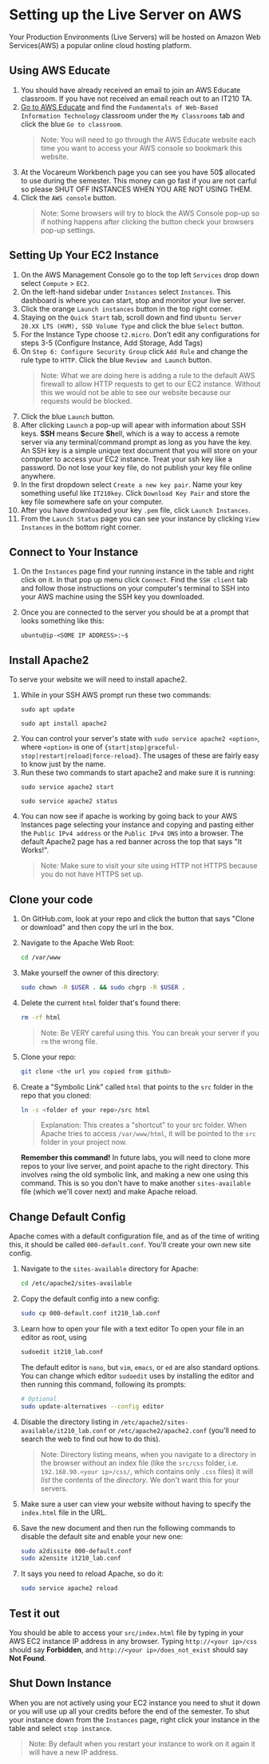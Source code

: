 # Setting up the Live Server on AWS
Your Production Environments (Live Servers) will be hosted on Amazon Web Services(AWS) a popular online cloud hosting platform. 

## Using AWS Educate
1. You should have already received an email to join an AWS Educate classroom. If you have not received an email reach out to an IT210 TA. 
1. [Go to AWS Educate](https://www.awseducate.com) and find the `Fundamentals of Web-Based Information Technology` classroom under the `My Classrooms` tab and click the blue `Go to classroom`.
    > Note: You will need to go through the AWS Educate website each time you want to access your AWS console so bookmark this website. 
1. At the Vocareum Workbench page you can see you have 50$ allocated to use during the semester. This money can go fast if you are not carful so please SHUT OFF INSTANCES WHEN YOU ARE NOT USING THEM.
1. Click the `AWS console` button.
    > Note: Some browsers will try to block the AWS Console pop-up so if nothing happens after clicking the button check your browsers pop-up settings.

## Setting Up Your EC2 Instance
1. On the AWS Management Console go to the top left `Services` drop down select `Compute` > `EC2`.
1. On the left-hand sidebar under `Instances` select `Instances`. This dashboard is where you can start, stop and monitor your live server. 
1. Click the orange `Launch instances` button in the top right corner. 
1. Staying on the `Quick Start` tab, scroll down and find `Ubuntu Server 20.XX LTS (HVM), SSD Volume Type` and click the blue `Select` button.
1. For the Instance Type choose `t2.micro`. Don't edit any configurations for steps 3-5 (Configure Instance, Add Storage, Add Tags)
1. On `Step 6: Configure Security Group` click `Add Rule` and change the rule type to `HTTP`. Click the blue `Review and Launch` button.
    > Note: What we are doing here is adding a rule to the default AWS firewall to allow HTTP requests to get to our EC2 instance. Without this we would not be able to see our website because our requests would be blocked.  
1. Click the blue `Launch` button.
1. After clicking `Launch` a pop-up will apear with information about SSH keys. **SSH** means **S**ecure **Sh**ell, which is a way to access a remote server via any terminal/command prompt as long as you have the key. An SSH key is a simple unique text document that you will store on your computer to access your EC2 instance. Treat your ssh key like a password. Do not lose your key file, do not publish your key file online anywhere. 
1. In the first dropdown select `Create a new key pair`. Name your key something useful like `IT210key`. Click `Download Key Pair` and store the key file somewhere safe on your computer. 
1. After you have downloaded your key `.pem` file, click `Launch Instances`.
1. From the `Launch Status` page you can see your instance by clicking `View Instances` in the bottom right corner. 

## Connect to Your Instance
1. On the `Instances` page find your running instance in the table and right click on it. In that pop up menu click `Connect`. Find the `SSH client` tab and follow those instructions on your computer's terminal to SSH into your AWS machine using the SSH key you downloaded.
1. Once you are connected to the server you should be at a prompt that looks something like this:

    ```
    ubuntu@ip-<SOME IP ADDRESS>:~$ 
    ```
## Install Apache2
To serve your website we will need to install apache2.
1. While in your SSH AWS prompt run these two commands:
    ```
    sudo apt update
    ```
    ```
    sudo apt install apache2
    ```
1. You can control your server's state with `sudo service apache2 <option>`, where `<option>` is one of `{start|stop|graceful-stop|restart|reload|force-reload}`. The usages of these are fairly easy to know just by the name.
1. Run these two commands to start apache2 and make sure it is running:
    ```
    sudo service apache2 start
    ```
    ```
    sudo service apache2 status
    ```
1. You can now see if apache is working by going back to your AWS Instances page selecting your instance and copying and pasting either the `Public IPv4 address` or the `Public IPv4 DNS` into a browser. The default Apache2 page has a red banner across the top that says "It Works!". 
    > Note: Make sure to visit your site using HTTP not HTTPS because you do not have HTTPS set up.

## Clone your code

1. On GitHub.com, look at your repo and click the button that says "Clone or download" and then copy the url in the box.

1. Navigate to the Apache Web Root:

    ```sh
    cd /var/www
    ```
    
1. Make yourself the owner of this directory:

    ```sh
    sudo chown -R $USER . && sudo chgrp -R $USER .
    ```

1. Delete the current `html` folder that's found there:

    ```sh
    rm -rf html
    ```
    > Note: Be VERY careful using this. You can break your server if you `rm` the wrong file.

1. Clone your repo:

    ```sh
    git clone <the url you copied from github>
    ```

1. Create a "Symbolic Link" called `html` that points to the `src` folder in the repo that you cloned:

    ```sh
    ln -s <folder of your repo>/src html
    ```

    > Explanation: This creates a "shortcut" to your src folder. When Apache tries to access `/var/www/html`, it will be
    pointed to the `src` folder in your project now.

    __Remember this command!__ In future labs, you will need to clone more repos to your live server, and point apache to the
    right directory. This involves `rm`ing the old symbolic link, and making a new one using this command. This is so you
    don't have to make another `sites-available` file (which we'll cover next) and make Apache reload.
    
## Change Default Config

Apache comes with a default configuration file, and as of the time of writing this, it should be called `000-default.conf`.
You'll create your own new site config.

1. Navigate to the `sites-available` directory for Apache:

    ```sh
    cd /etc/apache2/sites-available
    ```

1. Copy the default config into a new config:

    ```sh
    sudo cp 000-default.conf it210_lab.conf
    ```

1. Learn how to open your file with a text editor
    To open your file in an editor as root, using
    ```sh
    sudoedit it210_lab.conf
    ```
    The default editor is `nano`, but `vim`, `emacs`, or `ed` are also standard options. You can change which editor `sudoedit` uses by installing the editor and then running this command, following its prompts:
    ```sh
    # Optional
    sudo update-alternatives --config editor
    ```

1. Disable the directory listing in `/etc/apache2/sites-available/it210_lab.conf` or `/etc/apache2/apache2.conf` (you'll need to search the web to find out how to do this).

    > Note: Directory listing means, when you navigate to a directory in the browser without an index file
    (like the `src/css` folder, i.e. `192.168.90.<your ip>/css/`, which contains only `.css` files) it will _list_ the
    contents of the _directory_. We don't want this for your servers.

1. Make sure a user can view your website without having to specify the `index.html` file in the URL.

1. Save the new document and then run the following commands to disable the default site and enable your new one:

    ```sh
    sudo a2dissite 000-default.conf
    sudo a2ensite it210_lab.conf
    ```

1. It says you need to reload Apache, so do it:

    ```sh
    sudo service apache2 reload
    ```
## Test it out

You should be able to access your `src/index.html` file by typing in your AWS EC2 instance IP address in any browser. Typing `http://<your ip>/css` should say **Forbidden**, and `http://<your ip>/does_not_exist`
should say **Not Found**.

## Shut Down Instance
When you are not actively using your EC2 instance you need to shut it down or you will use up all your credits before the end of the semester. 
To shut your instance down from the `Instances` page, right click your instance in the table and select `stop instance`. 
> Note: By default when you restart your instance to work on it again it will have a new IP address. 
